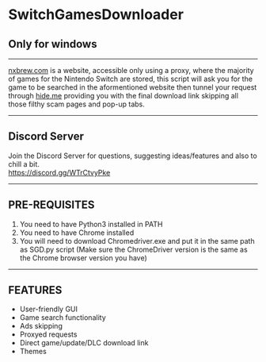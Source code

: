 # SwitchGamesDownloader
## Only for windows

---

[nxbrew.com](nxbrew.com) is a website, accessible only using a proxy, where the majority of games for the Nintendo Switch are stored, this script will ask you for the game to be searched in the aformentioned website then tunnel your request through [hide.me](hide.me) providing you with the final download link skipping all those filthy scam pages and pop-up tabs.

---

## Discord Server
Join the Discord Server for questions, suggesting ideas/features and also to chill a bit.  
https://discord.gg/WTrCtvyPke

---

## PRE-REQUISITES
1. You need to have Python3 installed in PATH
2. You need to have Chrome installed
3. You will need to download Chromedriver.exe and put it in the same path as SGD.py script (Make sure the ChromeDriver version is the same as the Chrome browser version you have)

---

## FEATURES
* User-friendly GUI
* Game search functionality
* Ads skipping
* Proxyed requests
* Direct game/update/DLC download link
* Themes
